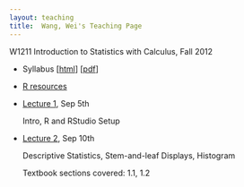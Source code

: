```yaml
---
layout: teaching
title:  Wang, Wei's Teaching Page
---
```

W1211 Introduction to Statistics with Calculus, Fall 2012

- Syllabus \[[html](./syllabus.html)\] \[[pdf](./syllabus.pdf)\]
- [R resources](./r_resources.html)
- [Lecture 1](./lecture1.html), Sep 5th

  Intro, R and RStudio Setup

- [Lecture 2](./lecture2.pdf), Sep 10th

  Descriptive Statistics, Stem-and-leaf Displays, Histogram

  Textbook sections covered: 1.1, 1.2



